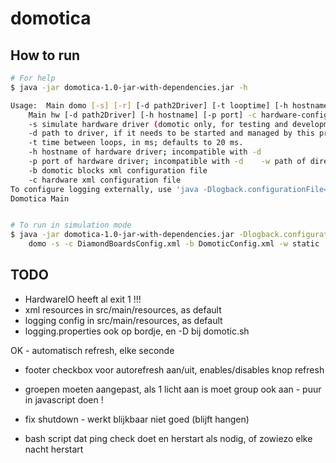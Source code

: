 # domotica

## How to run

```bash
# For help
$ java -jar domotica-1.0-jar-with-dependencies.jar -h

Usage:	Main domo [-s] [-r] [-d path2Driver] [-t looptime] [-h hostname] [-p port] [-w webapproot] -b blocks-config-file -c hardware-config-file
	Main hw [-d path2Driver] [-h hostname] [-p port] -c hardware-config-file
	-s simulate hardware driver (domotic only, for testing and development)
	-d path to driver, if it needs to be started and managed by this program
	-t time between loops, in ms; defaults to 20 ms.
	-h hostname of hardware driver; incompatible with -d
	-p port of hardware driver; incompatible with -d	-w path of directory with webapp (where index.html is located)
	-b domotic blocks xml configuration file
	-c hardware xml configuration file
To configure logging externally, use 'java -Dlogback.configurationFile=/path/to/config.xml ...' or system env variable.
Domotica Main


# To run in simulation mode
$ java -jar domotica-1.0-jar-with-dependencies.jar -Dlogback.configurationFile=src/main/resources/logback-dev.xml \
    domo -s -c DiamondBoardsConfig.xml -b DomoticConfig.xml -w static
```

## TODO

- HardwareIO heeft al exit 1 !!!
- xml resources in src/main/resources, as default
- logging config in src/main/resources, as default
- logging.properties ook op bordje, en -D bij domotic.sh

OK - automatisch refresh, elke seconde
- footer checkbox voor autorefresh aan/uit, enables/disables knop refresh
- groepen moeten aangepast, als 1 licht aan is moet group ook aan - puur in javascript doen !

- fix shutdown - werkt blijkbaar niet goed (blijft hangen)
- bash script dat ping check doet en herstart als nodig, of zowiezo elke nacht herstart
